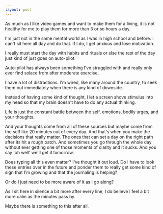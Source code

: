 ```yaml
---
layout: post
---
```


As much as I like video games and want to make them for a living, it is not healthy for me to play them for more than 3 or so hours a day.

I'm just not in the same mental world as I was in high school and before. I can't sit here all day and do that. If I do, I get anxious and lose motivation.

I really must start the day with habits and rituals or else the rest of the day just kind of just goes on auto-pilot.

Auto-pilot has always been something I've struggled with and really only ever find solace from after moderate exercise. 

I have a lot of distractions. I'm wired, like many around the country, to seek them out immediately when there is any kind of downside.

Instead of having some kind of thought, I let a screen shove stimulus into my head so that my brain doesn't have to do any actual thinking.

Life is just the constant battle between the self, emotions, bodily urges, and your thoughts.

And your thoughts come from all of these sources but maybe come from the self like 20 minutes out of every day. And that's when you make the decisions
that really matter. The ones that can set a day on the right path after its hit a rough patch. And sometimes you go through the whole day without ever 
getting one of those moments of clarity and it sucks. And you say 'oh well' we'll get it tomorrow.

Does typing all this even matter? I've thought it out loud. Do I have to look these entries over in the future and ponder them to really get some kind of 
sign that I'm growing and that the journaling is helping?

Or do I just need to be more aware of it as I go along?

As I sit here in silence a bit more after every line, I do believe I feel a bit more calm as the minutes pass by.

Maybe there is something to this after all.
